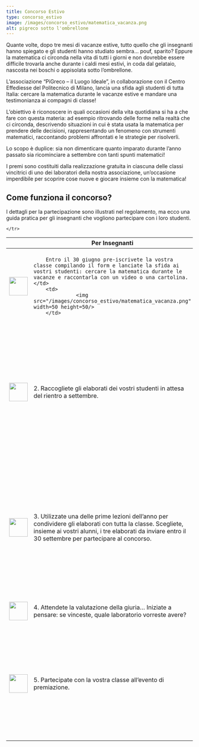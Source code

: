```yaml
---
title: Concorso Estivo
type: concorso_estivo
image: /images/concorso_estivo/matematica_vacanza.png
alt: pigreco sotto l'ombrellone
---
```


Quante volte, dopo tre mesi di vacanze estive, tutto quello che gli insegnanti hanno spiegato e gli studenti hanno studiato sembra… pouf, sparito? Eppure la matematica ci circonda nella vita di tutti i giorni e non dovrebbe essere difficile trovarla anche durante i caldi mesi estivi, in coda dal gelataio, nascosta nei boschi o appisolata sotto l’ombrellone.

L’associazione “PiGreco – il Luogo Ideale”, in collaborazione con il Centro Effediesse del Politecnico di Milano, lancia una sfida agli studenti di tutta Italia: cercare la matematica durante le vacanze estive e mandare una testimonianza ai compagni di classe!

L’obiettivo è riconoscere in quali occasioni della vita quotidiana si ha a che fare con questa materia: ad esempio ritrovando delle forme nella realtà che ci circonda, descrivendo situazioni in cui è stata usata la matematica per prendere delle decisioni, rappresentando un fenomeno con strumenti matematici, raccontando problemi affrontati e le strategie per risolverli.

Lo scopo è duplice: sia non dimenticare quanto imparato durante l’anno passato sia ricominciare a settembre con tanti spunti matematici!

I premi sono costituiti dalla realizzazione gratuita in ciascuna delle classi vincitrici di uno dei laboratori della nostra associazione, un’occasione imperdibile per scoprire cose nuove e giocare insieme con la matematica!

## Come funziona il concorso?

I dettagli per la partecipazione sono illustrati nel regolamento, ma ecco una guida pratica per gli insegnanti che vogliono partecipare con i loro studenti. 

<table>
  <thead>
    <tr>
      <th></th>
      <th>Per Insegnanti</th>
      <th></th>
      <th>Per Studenti</th>
    </tr>
  </thead>
  <tbody>
    <tr>
        <td>
                  <img src="/images/concorso_estivo/matematica_vacanza.png" width=50 height=50/>
        </td>
        <td>

        Entro il 30 giugno pre-iscrivete la vostra classe compilando il form e lanciate la sfida ai vostri studenti: cercare la matematica durante le vacanze e raccontarla con un video o una cartolina.</td>
        <td>
                  <img src="/images/concorso_estivo/matematica_vacanza.png" width=50 height=50/>
        </td>
<td>1. Mentre vi godete le vacanze state all’erta! In quale occasione avete incontrato della matematica?</td>
    </tr>
    <tr>
        <td>
                  <img src="/images/concorso_estivo/matematica_vacanza.png" width=50 height=50/>
        </td>
          <td>
          2. Raccogliete gli elaborati dei vostri studenti in attesa del rientro a settembre.</td>
        <td>
                  <img src="/images/concorso_estivo/matematica_vacanza.png" width=50 height=50/>
        </td>
    <td>2. Dopo aver trovato della matematica, scegliete come volete raccontarlo: con un video o una cartolina? Preparate il vostro elaborato e condividetelo con il vostro insegnante e i vostri compagni di classe.</td>
    </tr>
    <tr>
        <td>
                  <img src="/images/concorso_estivo/matematica_vacanza.png" width=50 height=50/>
        </td>
<td>    3. Utilizzate una delle prime lezioni dell’anno per condividere gli elaborati con tutta la classe. Scegliete, insieme ai vostri alunni, i tre elaborati da inviare entro il 30 settembre per partecipare al concorso.</td>
        <td>
                  <img src="/images/concorso_estivo/matematica_vacanza.png" width=50 height=50/>
        </td>
    <td>3. A settembre rientrati in classe discutete insieme ai vostri compagni dei lavori che avete svolto, selezionate i tre lavori che vi colpiscono di più e che volete inviare a nome della vostra classe.</td>
    </tr>
    <tr>
        <td>
                  <img src="/images/concorso_estivo/matematica_vacanza.png" width=50 height=50/>
        </td>
    <td>4. Attendete la valutazione della giuria… Iniziate a pensare: se vinceste, quale laboratorio vorreste avere?</td>
        <td>
                  <img src="/images/concorso_estivo/matematica_vacanza.png" width=50 height=50/>
        </td>
   <td> 4. Attendete la valutazione della giuria… </td>
    </tr>
    <tr>
        <td>
                  <img src="/images/concorso_estivo/matematica_vacanza.png" width=50 height=50/>
        </td>
   <td> 5. Partecipate con la vostra classe all’evento di premiazione.</td>
        <td>
                  <img src="/images/concorso_estivo/matematica_vacanza.png" width=50 height=50/>
        </td>
  <td>  5. Partecipate all’evento di premiazione per scoprire quali sono state le altre situazioni in cui la matematica è apparsa in vacanza e per sapere se… avete vinto!</td>
    </tr>
    
    
    

    
    </tr>
  </tbody>
</table>
